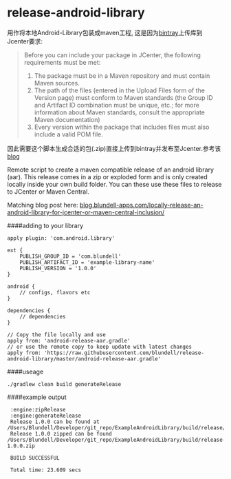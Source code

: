release-android-library
=======================
用作将本地Android-Library包装成maven工程, 这是因为[bintray](https://bintray.com/)上传库到Jcenter要求:
> Before you can include your package in JCenter, the following requirements must be met:
>1. The package must be in a Maven repository and must contain Maven sources.
>2. The path of the files (entered in the Upload Files form of the Version page) must conform to Maven standards (the Group ID and Artifact ID combination must be unique, etc.; for more information about Maven standards, consult the appropriate Maven documentation)
>3. Every version within the package that includes files must also include a valid POM file.

因此需要这个脚本生成合适的包(.zip)直接上传到bintray并发布至Jcenter.参考该[blog](https://medium.com/@tigr/how-to-publish-your-android-studio-library-to-jcenter-5384172c4739#.cxq364us2)

Remote script to create a maven compatible release of an android library (aar). This release comes in a zip or exploded form and is only created locally inside your own build folder. You can these use these files to release to JCenter or Maven Central.

Matching blog post here: [blog.blundell-apps.com/locally-release-an-android-library-for-jcenter-or-maven-central-inclusion/](http://blog.blundell-apps.com/locally-release-an-android-library-for-jcenter-or-maven-central-inclusion/)

####adding to your library
```
apply plugin: 'com.android.library'

ext {
    PUBLISH_GROUP_ID = 'com.blundell'
    PUBLISH_ARTIFACT_ID = 'example-library-name'
    PUBLISH_VERSION = '1.0.0'
}

android {
    // configs, flavors etc
}

dependencies {
    // dependencies
}

// Copy the file locally and use
apply from: 'android-release-aar.gradle'
// or use the remote copy to keep update with latest changes
apply from: 'https://raw.githubusercontent.com/blundell/release-android-library/master/android-release-aar.gradle'
```


####useage

`./gradlew clean build generateRelease`

####example output


```
 :engine:zipRelease
 :engine:generateRelease
 Release 1.0.0 can be found at /Users/Blundell/Developer/git_repo/ExampleAndroidLibrary/build/release/1.0.0/
 Release 1.0.0 zipped can be found /Users/Blundell/Developer/git_repo/ExampleAndroidLibrary/build/release-1.0.0.zip

 BUILD SUCCESSFUL
 
 Total time: 23.609 secs
```
